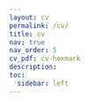 ```yaml
---
layout: cv
permalink: /cv/
title: cv
nav: true
nav_order: 5
cv_pdf: cv-hoxmark
description: 
toc:
  sidebar: left
---
```

